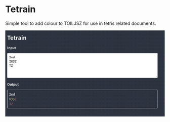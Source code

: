 # Tetrain

Simple tool to add colour to TOILJSZ for use in tetris related documents.

![](assets/example.png)
